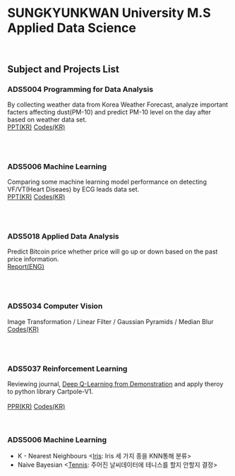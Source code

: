 # SUNGKYUNKWAN University M.S Applied Data Science  <br/><br/>

## Subject and Projects List
### ADS5004 Programming for Data Analysis
By collecting weather data from Korea Weather Forecast, analyze important facters affecting dust(PM-10) and predict PM-10 level on the day after based on weather data set.<br/>
[PPT(KR)](https://github.com/Hanbi-Kim/SKKU-Applied-Data-Science/blob/main/ADS5004_%EB%8D%B0%EC%9D%B4%ED%84%B0%EB%B6%84%EC%84%9D%EC%96%B8%EC%96%B4/ADS5004_%EB%8D%B0%EC%9D%B4%ED%84%B0%EB%B6%84%EC%84%9D%EC%96%B8%EC%96%B4_%EA%B8%B0%EB%A7%90%ED%94%84%EB%A1%9C%EC%A0%9D%ED%8A%B8.pdf)
[Codes(KR)](https://github.com/Hanbi-Kim/SKKU-Applied-Data-Science/blob/main/ADS5004_%EB%8D%B0%EC%9D%B4%ED%84%B0%EB%B6%84%EC%84%9D%EC%96%B8%EC%96%B4/ADS5004_%EB%8D%B0%EC%9D%B4%ED%84%B0%EB%B6%84%EC%84%9D%EC%96%B8%EC%96%B4_%EA%B8%B0%EB%A7%90%ED%94%84%EB%A1%9C%EC%A0%9D%ED%8A%B8.ipynb)<br/>

<br/><br/>

### ADS5006 Machine Learning 
Comparing some machine learning model performance on detecting VF/VT(Heart Diseaes) by ECG leads data set.<br/>
[PPT(KR)](https://github.com/Hanbi-Kim/SKKU-Applied-Data-Science/blob/main/ADS5006_%EA%B8%B0%EA%B3%84%ED%95%99%EC%8A%B5%ED%8A%B9%EB%A1%A0/ADS5006_%EA%B8%B0%EB%A7%90%EA%B3%BC%EC%A0%9C_%EB%B6%80%EC%A0%95%EB%A7%A5%ED%8C%90%EB%B3%84%ED%95%98%EA%B8%B0_%EA%B9%80%ED%95%9C%EB%B9%84.pdf)
[Codes(KR)](https://github.com/Hanbi-Kim/SKKU-Applied-Data-Science/blob/main/ADS5006_%EA%B8%B0%EA%B3%84%ED%95%99%EC%8A%B5%ED%8A%B9%EB%A1%A0/ADS5006_%EA%B8%B0%EB%A7%90%EA%B3%BC%EC%A0%9C_%EB%B6%80%EC%A0%95%EB%A7%A5%ED%8C%90%EB%B3%84%ED%95%98%EA%B8%B0_%EA%B9%80%ED%95%9C%EB%B9%84.ipynb)<br/>

<br/><br/>

### ADS5018 Applied Data Analysis
Predict Bitcoin price whether price will go up or down based on the past price information.<br/>
[Report(ENG)](
https://github.com/Hanbi-Kim/SKKU-Applied-Data-Science/blob/main/ADS5018_%EC%9D%91%EC%9A%A9%EB%8D%B0%EC%9D%B4%ED%84%B0%EB%B6%84%EC%84%9D/BTC%20Time%20Series%20Analysis%20with%20Machine%20Learning.pdf)

<br/><br/>

### ADS5034 Computer Vision
Image Transformation / Linear Filter / Gaussian Pyramids / Median Blur<br/>
[Codes(KR)](
https://github.com/Hanbi-Kim/SKKU-Applied-Data-Science/blob/main/ADS5034_%EC%BB%B4%ED%93%A8%ED%84%B0%EB%B9%84%EC%A0%84/ADS5034_Homework01/ADS5034_Homework01.ipynb)

<br/><br/>

### ADS5037 Reinforcement Learning
Reviewing journal, [Deep Q-Learning from Demonstration](https://arxiv.org/pdf/1704.03732.pdf) and apply theroy to python library Cartpole-V1.<br/><br/>
[PPR(KR)](https://github.com/Hanbi-Kim/SKKU-Applied-Data-Science/blob/main/ADS5037_%EA%B0%95%ED%99%94%ED%95%99%EC%8A%B5/ADS5037_%EA%B0%95%ED%99%94%ED%95%99%EC%8A%B5_%EA%B8%B0%EB%A7%90%EA%B3%BC%EC%A0%9C_%EA%B9%80%ED%95%9C%EB%B9%84.pdf)
[Codes(KR)](https://github.com/Hanbi-Kim/SKKU-Applied-Data-Science/blob/main/ADS5037_%EA%B0%95%ED%99%94%ED%95%99%EC%8A%B5/agent_1.py)<br/>
<br/>
<br/>



### ADS5006 Machine Learning
- K - Nearest Neighbours <[Iris](https://github.com/Hanbi-Kim/SKKU-Applied-Data-Science/blob/main/ADS5006_%EA%B8%B0%EA%B3%84%ED%95%99%EC%8A%B5%ED%8A%B9%EB%A1%A0/Iris_KNN.ipynb): Iris 세 가지 종을 KNN통해 분류>
- Naive Bayesian <[Tennis](https://github.com/Hanbi-Kim/SKKU-Applied-Data-Science/blob/main/ADS5006_%EA%B8%B0%EA%B3%84%ED%95%99%EC%8A%B5%ED%8A%B9%EB%A1%A0/ADS5006_Tennis_GNB.ipynb): 주어진 날씨데이터에 테니스를 할지 안할지 결정>


